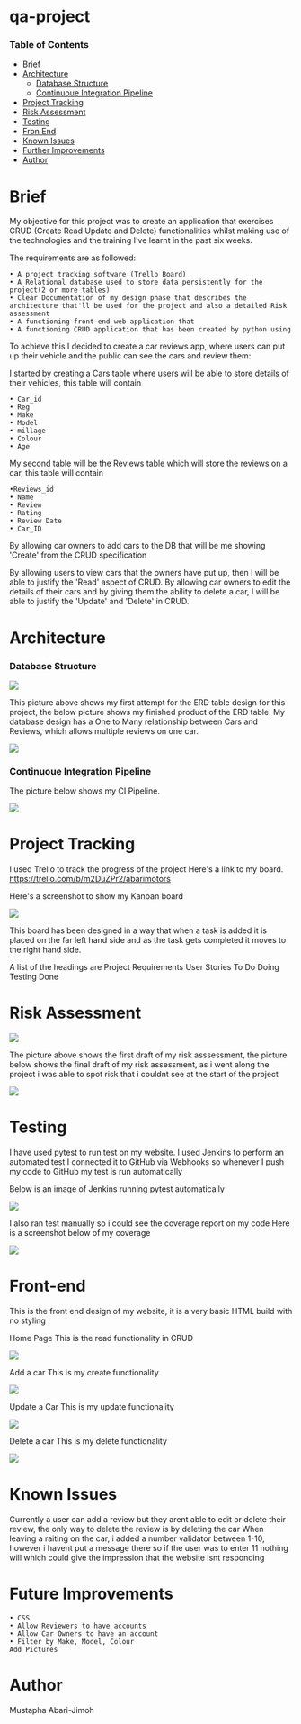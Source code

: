 # qa-project

### Table of Contents
- [Brief](#brief)
- [Architecture](#architecture)
	- [Database Structure](#database-structure)
	- [Continuoue Integration Pipeline](#continuoue-integration-pipeline)
- [Project Tracking](#project-tracking)
- [Risk Assessment](#risk-assessment)
- [Testing](#testing)
- [Fron End](#front-end)
- [Known Issues](#known-issues)
- [Further Improvements](#further-improvements)
- [Author](#author)


# Brief
My objective for this project was to create an application that exercises CRUD (Create Read Update and Delete) functionalities whilst making use of the technologies and the training I've learnt in the past six weeks.

The requirements are as followed:

	• A project tracking software (Trello Board)
	• A Relational database used to store data persistently for the project(2 or more tables)
	• Clear Documentation of my design phase that describes the architecture that'll be used for the project and also a detailed Risk assessment
	• A functioning front-end web application that 
	• A functioning CRUD application that has been created by python using 

To achieve this I decided to create a car reviews app, where users can put up their vehicle and the public can see the cars and review them:

I started by creating a Cars table where users will be able to store details of their vehicles, this table will contain 
	
	• Car_id
	• Reg
	• Make
	• Model
	• millage 
	• Colour
	• Age

My second table will be the Reviews table which will store the reviews on a car, this table will contain 
	
	•Reviews_id
	• Name
	• Review
	• Rating
	• Review Date
	• Car_ID

By allowing car owners to add cars to the DB that will be me showing 'Create' from the CRUD specification

By allowing users to view cars that the owners have put up, then I will be able to justify the 'Read' aspect of CRUD.
By allowing car owners to edit the details of their cars and by giving them the ability to delete a car, I will be able to justify the 'Update' and 'Delete' in CRUD.


# Architecture
### Database Structure

![](images/InitialERD.png)

This picture above shows my first attempt for the ERD table design for this project, the below picture shows my finished product of the ERD table. My database design has a One to Many relationship between Cars and Reviews, which allows multiple reviews on one car.

![](images/finalERD.png)


### Continuoue Integration Pipeline

The picture below shows my CI Pipeline. 

![](images/ciPipeline.png)


# Project Tracking

I used Trello to track the progress of the project 
Here's a link to my board.
https://trello.com/b/m2DuZPr2/abarimotors

Here's a screenshot to show my Kanban board

![](images/trelloboard.png)

This board has been designed in a way that when a task is added it is placed on the far left hand side and as the task gets completed it moves to the right hand side.

A list of the headings are
Project Requirements
User Stories
To Do
Doing
Testing
Done


# Risk Assessment




![](images/firstRiskAssessment.png)

The picture above shows the first draft of my risk asssessment, the picture below shows the final draft of my risk assessment, as i went along the project i was able to spot risk that i couldnt see at the start of the project

![](images/FinalRisk.png)


# Testing

I have used pytest to run test on my website.
I used Jenkins to perform an automated test
I connected it to GitHub via Webhooks so whenever I push my code to GitHub my test is run automatically

Below is an image of Jenkins running pytest automatically

![](images/jenkinsTest.png)

I also ran test manually so i could see the coverage report on my code
Here is a screenshot below of my coverage

![](images/testCov.png)

# Front-end
This is the front end design of my website, it is a very basic HTML build with no styling

Home Page
This is the read functionality in CRUD

![](images/viewCars.png)


Add a car
This is my create functionality

![](images/addCar.png)


Update a Car
This is my update functionality

![](images/updateCar.png)

Delete a car
This is my delete functionality

![](images/deleteCar.png)


# Known Issues
Currently a user can add a review but they arent able to edit or delete their review, the only way to delete the review is by deleting the car
When leaving a raiting on the car, i added a number validator between 1-10, however i havent put a message there so if the user was to enter 11 nothing will which could give the impression that the website isnt responding


# Future Improvements

	• CSS
	• Allow Reviewers to have accounts
	• Allow Car Owners to have an account
	• Filter by Make, Model, Colour
	Add Pictures

# Author
Mustapha Abari-Jimoh


